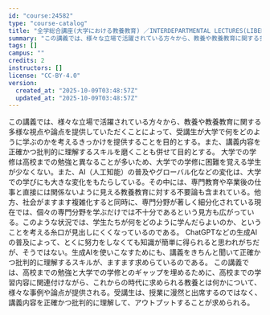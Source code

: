 ```yaml
---
id: "course:24582"
type: "course-catalog"
title: "全学総合講座(大学における教養教育) ／INTERDEPARTMENTAL LECTURES(LIBERAL ARTS EDUCATION IN UNIVERSITIES)"
summary: "この講義では、様々な立場で活躍されている方々から、教養や教養教育に関する多様な視点や論点を提供していただくことによって、受講生が大学で何をどのように学ぶのかを考えるきっかけを提供することを目的とする。また、講義内容を正確かつ批判的に理解する…"
tags: []
campus: ""
credits: 2
instructors: []
license: "CC-BY-4.0"
version:
  created_at: "2025-10-09T03:48:57Z"
  updated_at: "2025-10-09T03:48:57Z"
---
```

この講義では、様々な立場で活躍されている方々から、教養や教養教育に関する多様な視点や論点を提供していただくことによって、受講生が大学で何をどのように学ぶのかを考えるきっかけを提供することを目的とする。また、講義内容を正確かつ批判的に理解するスキルを磨くことも併せて目的とする。 大学での学修は高校までの勉強と異なることが多いため、大学での学修に困難を覚える学生が少なくない。また、AI（人工知能）の普及やグローバル化などの変化は、大学での学びにも大きな変化をもたらしている。その中には、専門教育や卒業後の仕事と直接には関係ないように見える教養教育に対する不要論も含まれている。他方、社会がますます複雑化すると同時に、専門分野が著しく細分化されている現在では、個々の専門分野を学ぶだけでは不十分であるという見方も広がっている。このような状況では、学生たちが何をどのように学んだらよいのか、ということを考える糸口が見出しにくくなっているのである。 ChatGPTなどの生成AIの普及によって、とくに努力をしなくても知識が簡単に得られると思われがちだが、そうではない。生成AIを使いこなすためにも、講義をきちんと聞いて正確かつ批判的に理解するスキルが、ますます求めらているのである。 この講義では、高校までの勉強と大学での学修とのギャップを埋めるために、高校までの学習内容に関連付けながら、これからの時代に求められる教養とは何かについて、様々な事例や論点が提供される。受講生は、授業に漫然と出席するのではなく、講義内容を正確かつ批判的に理解して、アウトプットすることが求められる。

